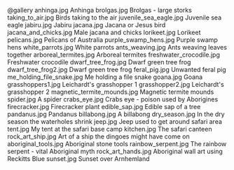 @gallery
anhinga.jpg		Anhinga
brolgas.jpg		Brolgas - large storks
taking_to_air.jpg		Birds taking to the air
juvenile_sea_eagle.jpg		Juvenile sea eagle
jabiru.jpg		Jabiru
jacana.jpg		Jacana or Jesus bird
jacana_and_chicks.jpg		Male jacana and chicks
lorikeet.jpg		Lorikeet
pelicans.jpg		Pelicans of Australia
purple_swamp_hens.jpg		Purple swamp hens
white_parrots.jpg		White parrots
ants_weaving.jpg		Ants weaving leaves together
arboreal_termites.jpg		Arboreal termites
freshwater_crocodile.jpg		Freshwater crocodile
dwarf_tree_frog.jpg		Dwarf green tree frog
dwarf_tree_frog2.jpg		Dwarf green tree frog
feral_pig.jpg		Unwanted feral pig
me_holding_file_snake.jpg		Me holding a file snake
goana.jpg		Goana
grasshoppers1.jpg		Leichardt's grasshopper 1
grasshopper2.jpg		Leichardt's grasshopper 2
magnetic_termite_mounds.jpg		Magnetic termite mounds
spider.jpg		A spider
crabs_eye.jpg		Crabs eye - poison used by Aborigines
firecracker.jpg		Firecracker plant
edible_sap.jpg		Edible sap of a tree
pandanus.jpg		Pandanus
billabong.jpg		A billabong
dry_season.jpg		In the dry season the waterholes shrink
jeep.jpg		Jeep used to get around safari area
tent.jpg		My tent at the safari base camp
kitchen.jpg		The safari canteen
rock_art_ship.jpg		Art of a ship the dingoes might have come on
aboriginal_tools.jpg		Aboriginal stone tools
rainbow_serpent.jpg		The rainbow serpent - vital Aboriginal myth
rock_art_hands.jpg		Aboriginal wall art using Reckitts Blue
sunset.jpg		Sunset over Arnhemland
